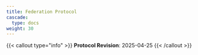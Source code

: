 ```yaml
---
title: Federation Protocol
cascade:
  type: docs
weight: 30
---
```


{{< callout type="info" >}} **Protocol Revision**: 2025-04-25 {{< /callout >}}
